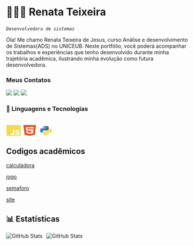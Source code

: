 # 👩🏻‍💻 Renata Teixeira

*`Desenvolvedora de sistemas`*

Óla! Me chamo Renata Teixeira de Jesus, curso Análise e desenvolvimento de Sistemas(ADS) no UNICEUB.
Neste portfólio, você poderá acompanhar os trabalhos e experiências que tenho desenvolvido durante minha trajetória acadêmica, ilustrando minha evolução como futura desenvolvedora.

### Meus Contatos

 <div> 

  <a href="[https://https://www.instagram.com/renata._txr2?igsh=MThtM2dzZG52bGU5cw%3D%3D&utm_source=qr" target="_blank"><img src="https://img.shields.io/badge/-Instagram-%23E4405F?style=for-the-badge&logo=instagram&logoColor=white" target="_blank"></a>
  <a href = "mailto:Renata.teixeira@sempreceub.com"><img src="https://img.shields.io/badge/-Gmail-%23333?style=for-the-badge&logo=gmail&logoColor=white" target="_blank"></a>
  <a href="www.linkedin.com/in/renata-teixeira-de-jesus-9030a6356" target="_blank"><img src="https://img.shields.io/badge/-LinkedIn-%230077B5?style=for-the-badge&logo=linkedin&logoColor=white" target="_blank"></a> 
  
</div>

### 🤖 Linguagens e Tecnologias

<div style="display: inline_block"><br>
  <img align="center" alt="renata-Js" height="30" width="40" src="https://raw.githubusercontent.com/devicons/devicon/master/icons/javascript/javascript-plain.svg">
  <img align="center" alt="renata-HTML" height="30" width="40" src="https://raw.githubusercontent.com/devicons/devicon/master/icons/html5/html5-original.svg">
  <img align="center" alt="renata-Python" height="30" width="40" src="https://raw.githubusercontent.com/devicons/devicon/master/icons/python/python-original.svg">
</div>



## Codigos acadêmicos 
[calculadora](https://github.com/Renatatxr19/Renatatxr19/tree/main/portfolio/acad%C3%AAmicos/calculadora.js)

[jogo](https://github.com/Renatatxr19/Renatatxr19/tree/main/portfolio/acad%C3%AAmicos/jogo.js)

[semaforo](https://github.com/Renatatxr19/Renatatxr19/tree/main/portfolio/acad%C3%AAmicos/semaforo.js)

[site](https://github.com/Renatatxr19/Site)

## 📊 Estatísticas

<p>
  <img 
    align="left" 
    alt="GitHub Stats" 
    height="190" 
    style="padding-right: 10px;" 
    src="https://github-readme-stats.vercel.app/api?username=Renatatxr19&show_icons=true&theme=tokyonight&include_all_commits=true&locale=pt-br" 
  />

<img 
      align="left" 
      alt="GitHub Stats" 
      height="190" 
      src="https://github-readme-stats.vercel.app/api/top-langs/?username=Renatatxr19&theme=tokyonight&layout=compact&custom_title=Tecnologias&langs_count=9" 
  />

</p>
